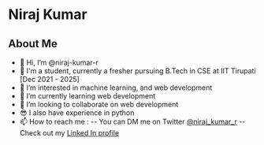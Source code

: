 # Niraj Kumar

## About Me

- 👋 Hi, I’m @niraj-kumar-r
- 👨 I'm a student, currently a fresher pursuing B.Tech in CSE at IIT Tirupati [Dec 2021 - 2025]
- 👀 I’m interested in machine learning, and web development
- 🌱 I’m currently learning web development
- 💞️ I’m looking to collaborate on web development
- 😎 I also have experience in python
- 📫 How to reach me :
-- You can DM me on Twitter [@niraj_kumar_r](https://twitter.com/niraj_kumar_r)
-- Check out my [Linked In profile](https://www.linkedin.com/in/niraj-kumar-5323b0227/)

<!---
niraj-kumar-r/niraj-kumar-r is a ✨ special ✨ repository because its `README.md` (this file) appears on your GitHub profile.
You can click the Preview link to take a look at your changes.
--->
